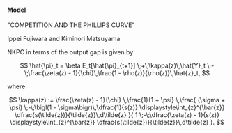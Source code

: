 ####  Model

"COMPETITION AND THE PHILLIPS CURVE"

Ippei Fujiwara and Kiminori Matsuyama

NKPC in terms of the output gap is given by:

$$
\hat{\pi}_t 
= \beta E_t[\hat{\pi}_{t+1}]
  \;+\;\kappa(z)\,\hat{Y}_t
  \;-\;\frac{\zeta(z) - 1}{\chi}\,\frac{1 - \rho(z)}{\rho(z)}\,\hat{z}_t,
$$

where

$$
\kappa(z)
:= \frac{\zeta(z) - 1}{\chi}
   \,\frac{1}{1 + \psi}
   \,\frac{
       (\sigma + \psi)
       \;-\;\bigl(1 - \sigma\bigr)\,\dfrac{1}{s(z)}
            \displaystyle\int_{z}^{\bar{z}}
              \dfrac{s(\tilde{z})}{\tilde{z}}\,d\tilde{z}
   }{
       1
       \;-\;\dfrac{\zeta(z) - 1}{s(z)}
            \displaystyle\int_{z}^{\bar{z}}
              \dfrac{s(\tilde{z})}{\tilde{z}}\,d\tilde{z}
   }.
$$